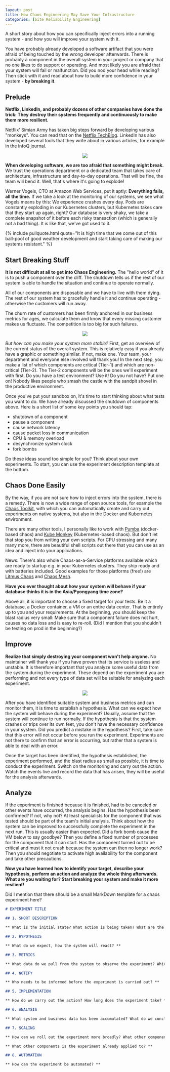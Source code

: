 ```yaml
---
layout: post
title: How Chaos Engineering May Save Your Infrastructure
categories: [Site Reliability Engineering]
---
```


A short story about how you can specifically inject errors into a running system - and how you will improve your system with it.

You have probably already developed a software artifact that you were afraid of being touched by the wrong developer afterwards. There is probably a component in the overall system in your project or company that no one likes to do support or operating. And most likely you are afraid that your system will fail or malfunction. Did you nod your head while reading? Then stick with it and read about how to build more confidence in your system - **by breaking it**.

## Prelude

**Netflix, LinkedIn, and probably dozens of other companies have done the trick: They destroy their systems frequently and continuously to make them more resilient.**

Netflix' Simian Army has taken big steps forward by developing various "monkeys". You can read that on the [Netflix TechBlog](https://netflixtechblog.com/the-netflix-simian-army-16e57fbab116). LinkedIn has also developed several tools that they write about in various articles, for example in the infoQ journal.

<div style="text-align: center;">
  <img src="/images/2021-10-24/01.webp" type="image/webp">
</div>

**When developing software, we are too afraid that something might break.** We trust the operations department or a dedicated team that takes care of architecture, infrastructure and day-to-day operations. That will be fine, the team will bend it. Well, that's where it's going to explode!

Werner Vogels, CTO at Amazon Web Services, put it aptly: **Everything fails, all the time.** If we take a look at the monitoring of our systems, we see what Vogels means by this: We experience crashes every day. Pods are constantly exploding in our Kubernetes clusters, but Kubernetes takes care that they start up again, right? Our database is very shaky, we take a complete snapshot of it before each risky transaction (which is generally not a bad thing). It is like that, we've got used to it.

{% include pullquote.html quote="It is high time that we come out of this ball-pool of good weather development and start taking care of making our systems resistant." %}

## Start Breaking Stuff

**It is not difficult at all to get into Chaos Engineering.** The "hello world" of it is to push a component over the cliff. The shutdown tells us if the rest of our system is able to handle the situation and continue to operate normally.

All of our components are disposable and we have to live with them dying. The rest of our system has to gracefully handle it and continue operating - otherwise the customers will run away.

The churn rate of customers has been firmly anchored in our business metrics for ages, we calculate them and know that every missing customer makes us fluctuate. The competition is too big for such failures.

<div style="text-align: center;">
  <img src="/images/2021-10-24/02.webp" type="image/webp">
</div>

_But how can you make your system more stable?_ First, get an overview of the current status of the overall system. This is relatively easy if you already have a graphic or something similar. If not, make one. Your team, your department and everyone else involved will thank you! In the next step, you make a list of which components are critical (Tier-1) and which are non-critical (Tier-2). The Tier-2 components will be the ones we'll experiment with first. Do you have a test environment? Use it! Do you not have? Put one on! Nobody likes people who smash the castle with the sandpit shovel in the productive environment.

Once you've put your sandbox on, it's time to start thinking about what tests you want to do. We have already discussed the shutdown of components above. Here is a short list of some key points you should tap:

- shutdown of a component
- pause a component
- cause network latency
- cause packet loss in communication
- CPU & memory overload
- desynchronize system clock
- fork bombs

Do these ideas sound too simple for you? Think about your own experiments. To start, you can use the experiment description template at the bottom.

## Chaos Done Easily

By the way, if you are not sure how to inject errors into the system, there is a remedy. There is now a wide range of open source tools, for example the [Chaos Toolkit](https://chaostoolkit.org/), with which you can automatically create and carry out experiments on native systems, but also in the Docker and Kubernetes environment.

There are many other tools, I personally like to work with [Pumba](https://github.com/alexei-led/pumba) (docker-based chaos) and [Kube Monkey](https://github.com/asobti/kube-monkey) (Kubernetes-based chaos). But don't let that stop you from writing your own scripts. For CPU stressing and many many more, there are beautiful shell scripts out there that you can use as an idea and inject into your applications.

News: There's also whole Chaos-as-a-Service platforms available which are ready to startup e.g. in your Kubernetes clusters. They ship ready and with batteries included. Good examples for those platforms (free!) are [Litmus Chaos](https://litmuschaos.io/) and [Chaos Mesh](https://chaos-mesh.org/).

**Have you ever thought about how your system will behave if your database thinks it is in the Asia/Pyongyang time zone?**

Above all, it is important to choose a fixed target for your tests. Be it a database, a Docker container, a VM or an entire data center. That is entirely up to you and your requirements. At the beginning, you should keep the blast radius very small: Make sure that a component failure does not hurt, causes no data loss and is easy to re-roll. (Did I mention that you shouldn't be testing on prod in the beginning?)

## Improve

**Realize that simply destroying your component won't help anyone.** No maintainer will thank you if you have proven that its service is useless and unstable. It is therefore important that you analyze some useful data from the system during the experiment. These depend on the experiment you are performing and not every type of data set will be suitable for analyzing each experiment.

<div style="text-align: center;">
  <img src="/images/2021-10-24/03.webp" type="image/webp">
</div>

After you have identified suitable system and business metrics and can monitor them, it is time to establish a hypothesis. What can we expect how the system will behave during the experiment? Usually, assume that the system will continue to run normally. If the hypothesis is that the system crashes or trips over its own feet, you don't have the necessary confidence in your system. Did you predict a mistake in the hypothesis? First, take care that this error will not occur before you run the experiment. Experiments are not there to confirm that an error is occurring, but rather that a system is able to deal with an error.

Once the target has been identified, the hypothesis established, the experiment performed, and the blast radius as small as possible, it is time to conduct the experiment. Switch on the monitoring and carry out the action. Watch the events live and record the data that has arisen, they will be useful for the analysis afterwards.

## Analyze

If the experiment is finished because it is finished, had to be canceled or other events have occurred, the analysis begins. Has the hypothesis been confirmed? If not, why not? At least specialists for the component that was tested should be part of the team's initial analysis. Think about how the system can be improved to successfully complete the experiment in the next run. This is usually easier than expected. Did a fork bomb cause the VM below to say goodbye? Then you define a fixed number of processes for the component that it can start. Has the component turned out to be critical and must it not crash because the system can then no longer work? Then you should negotiate to activate high availability for the component and take other precautions.

**Now you have learned how to identify your target, describe your hypothesis, perform an action and analyze the whole thing afterwards. What are you waiting for? Start breaking your system and make it more resilient!**

Did I mention that there should be a small MarkDown template for a chaos experiment here?

```markdown
# EXPERIMENT TITLE

## 1. SHORT DESCRIPTION

** What is the initial state? What action is being taken? What are the effects of this action? **

## 2. HYPOTHESIS

** What do we expect, how the system will react? **

## 3. METRICS

** What data do we pull from the system to observe the experiment? Which business-relevant data do we consider? **

## 4. NOTIFY

** Who needs to be informed before the experiment is carried out? **

## 5. IMPLEMENTATION

** How do we carry out the action? How long does the experiment take? **

## 6. ANALYSIS

** What system and business data has been accumulated? What do we conclude from the individual data sets? **

## 7. SCALING

** How can we roll out the experiment more broadly? What other components can this experiment be applied to? **

** What other components is the experiment already applied to? **

## 8. AUTOMATION

** How can the experiment be automated? **
```
